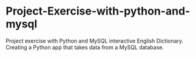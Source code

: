 # Project-Exercise-with-python-and-mysql
Project exercise with Python and MySQL interactive English Dictionary. Creating a Python app that takes data from a MySQL database.
